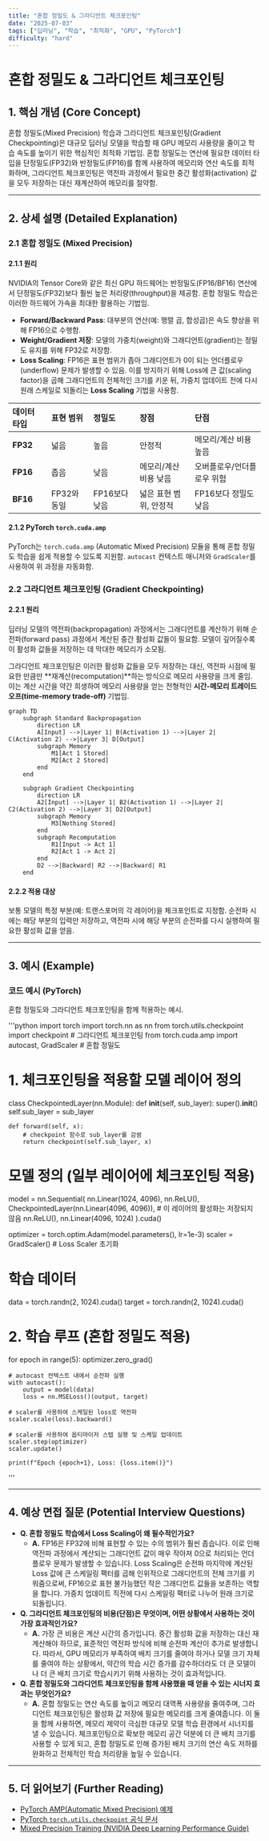 ```yaml
---
title: "혼합 정밀도 & 그라디언트 체크포인팅"
date: "2025-07-03"
tags: ["딥러닝", "학습", "최적화", "GPU", "PyTorch"]
difficulty: "hard"
---
```


# 혼합 정밀도 & 그라디언트 체크포인팅

## 1. 핵심 개념 (Core Concept)

혼합 정밀도(Mixed Precision) 학습과 그라디언트 체크포인팅(Gradient Checkpointing)은 대규모 딥러닝 모델을 학습할 때 GPU 메모리 사용량을 줄이고 학습 속도를 높이기 위한 핵심적인 최적화 기법임. 혼합 정밀도는 연산에 필요한 데이터 타입을 단정밀도(FP32)와 반정밀도(FP16)를 함께 사용하여 메모리와 연산 속도를 최적화하며, 그라디언트 체크포인팅은 역전파 과정에서 필요한 중간 활성화(activation) 값을 모두 저장하는 대신 재계산하여 메모리를 절약함.

---

## 2. 상세 설명 (Detailed Explanation)

### 2.1 혼합 정밀도 (Mixed Precision)

#### 2.1.1 원리

NVIDIA의 Tensor Core와 같은 최신 GPU 하드웨어는 반정밀도(FP16/BF16) 연산에서 단정밀도(FP32)보다 훨씬 높은 처리량(throughput)을 제공함. 혼합 정밀도 학습은 이러한 하드웨어 가속을 최대한 활용하는 기법임.

*   **Forward/Backward Pass**: 대부분의 연산(예: 행렬 곱, 합성곱)은 속도 향상을 위해 FP16으로 수행함.
*   **Weight/Gradient 저장**: 모델의 가중치(weight)와 그래디언트(gradient)는 정밀도 유지를 위해 FP32로 저장함.
*   **Loss Scaling**: FP16은 표현 범위가 좁아 그래디언트가 0이 되는 언더플로우(underflow) 문제가 발생할 수 있음. 이를 방지하기 위해 Loss에 큰 값(scaling factor)을 곱해 그래디언트의 전체적인 크기를 키운 뒤, 가중치 업데이트 전에 다시 원래 스케일로 되돌리는 **Loss Scaling** 기법을 사용함.

| 데이터 타입 | 표현 범위 | 정밀도 | 장점 | 단점 |
| :--- | :--- | :--- | :--- | :--- |
| **FP32** | 넓음 | 높음 | 안정적 | 메모리/계산 비용 높음 |
| **FP16** | 좁음 | 낮음 | 메모리/계산 비용 낮음 | 오버플로우/언더플로우 위험 |
| **BF16** | FP32와 동일 | FP16보다 낮음 | 넓은 표현 범위, 안정적 | FP16보다 정밀도 낮음 |

#### 2.1.2 PyTorch `torch.cuda.amp`

PyTorch는 `torch.cuda.amp` (Automatic Mixed Precision) 모듈을 통해 혼합 정밀도 학습을 쉽게 적용할 수 있도록 지원함. `autocast` 컨텍스트 매니저와 `GradScaler`를 사용하여 위 과정을 자동화함.

### 2.2 그라디언트 체크포인팅 (Gradient Checkpointing)

#### 2.2.1 원리

딥러닝 모델의 역전파(backpropagation) 과정에서는 그래디언트를 계산하기 위해 순전파(forward pass) 과정에서 계산된 중간 활성화 값들이 필요함. 모델이 깊어질수록 이 활성화 값들을 저장하는 데 막대한 메모리가 소모됨.

그라디언트 체크포인팅은 이러한 활성화 값들을 모두 저장하는 대신, 역전파 시점에 필요한 만큼만 **재계산(recomputation)**하는 방식으로 메모리 사용량을 크게 줄임. 이는 계산 시간을 약간 희생하여 메모리 사용량을 얻는 전형적인 **시간-메모리 트레이드오프(time-memory trade-off)** 기법임.

```mermaid
graph TD
    subgraph Standard Backpropagation
        direction LR
        A[Input] -->|Layer 1| B(Activation 1) -->|Layer 2| C(Activation 2) -->|Layer 3| D[Output]
        subgraph Memory
            M1[Act 1 Stored]
            M2[Act 2 Stored]
        end
    end

    subgraph Gradient Checkpointing
        direction LR
        A2[Input] -->|Layer 1| B2(Activation 1) -->|Layer 2| C2(Activation 2) -->|Layer 3| D2[Output]
        subgraph Memory
            M3[Nothing Stored]
        end
        subgraph Recomputation
            R1[Input -> Act 1]
            R2[Act 1 -> Act 2]
        end
        D2 -->|Backward| R2 -->|Backward| R1
    end
```

#### 2.2.2 적용 대상

보통 모델의 특정 부분(예: 트랜스포머의 각 레이어)을 체크포인트로 지정함. 순전파 시에는 해당 부분의 입력만 저장하고, 역전파 시에 해당 부분의 순전파를 다시 실행하여 필요한 활성화 값을 얻음.

---

## 3. 예시 (Example)

### 코드 예시 (PyTorch)

혼합 정밀도와 그라디언트 체크포인팅을 함께 적용하는 예시.

'''python
import torch
import torch.nn as nn
from torch.utils.checkpoint import checkpoint # 그라디언트 체크포인팅
from torch.cuda.amp import autocast, GradScaler # 혼합 정밀도

# 1. 체크포인팅을 적용할 모델 레이어 정의
class CheckpointedLayer(nn.Module):
    def __init__(self, sub_layer):
        super().__init__()
        self.sub_layer = sub_layer

    def forward(self, x):
        # checkpoint 함수로 sub_layer를 감쌈
        return checkpoint(self.sub_layer, x)

# 모델 정의 (일부 레이어에 체크포인팅 적용)
model = nn.Sequential(
    nn.Linear(1024, 4096),
    nn.ReLU(),
    CheckpointedLayer(nn.Linear(4096, 4096)), # 이 레이어의 활성화는 저장되지 않음
    nn.ReLU(),
    nn.Linear(4096, 1024)
).cuda()

optimizer = torch.optim.Adam(model.parameters(), lr=1e-3)
scaler = GradScaler() # Loss Scaler 초기화

# 학습 데이터
data = torch.randn(2, 1024).cuda()
target = torch.randn(2, 1024).cuda()

# 2. 학습 루프 (혼합 정밀도 적용)
for epoch in range(5):
    optimizer.zero_grad()

    # autocast 컨텍스트 내에서 순전파 실행
    with autocast():
        output = model(data)
        loss = nn.MSELoss()(output, target)

    # scaler를 사용하여 스케일된 loss로 역전파
    scaler.scale(loss).backward()

    # scaler를 사용하여 옵티마이저 스텝 실행 및 스케일 업데이트
    scaler.step(optimizer)
    scaler.update()

    print(f"Epoch {epoch+1}, Loss: {loss.item()}")
'''

---

## 4. 예상 면접 질문 (Potential Interview Questions)

*   **Q. 혼합 정밀도 학습에서 Loss Scaling이 왜 필수적인가요?**
    *   **A.** FP16은 FP32에 비해 표현할 수 있는 수의 범위가 훨씬 좁습니다. 이로 인해 역전파 과정에서 계산되는 그래디언트 값이 매우 작아져 0으로 처리되는 언더플로우 문제가 발생할 수 있습니다. Loss Scaling은 순전파 마지막에 계산된 Loss 값에 큰 스케일링 팩터를 곱해 인위적으로 그래디언트의 전체 크기를 키워줌으로써, FP16으로 표현 불가능했던 작은 그래디언트 값들을 보존하는 역할을 합니다. 가중치 업데이트 직전에 다시 스케일링 팩터로 나누어 원래 크기로 되돌립니다.
*   **Q. 그라디언트 체크포인팅의 비용(단점)은 무엇이며, 어떤 상황에서 사용하는 것이 가장 효과적인가요?**
    *   **A.** 가장 큰 비용은 계산 시간의 증가입니다. 중간 활성화 값을 저장하는 대신 재계산해야 하므로, 표준적인 역전파 방식에 비해 순전파 계산이 추가로 발생합니다. 따라서, GPU 메모리가 부족하여 배치 크기를 줄여야 하거나 모델 크기 자체를 줄여야 하는 상황에서, 약간의 학습 시간 증가를 감수하더라도 더 큰 모델이나 더 큰 배치 크기로 학습시키기 위해 사용하는 것이 효과적입니다.
*   **Q. 혼합 정밀도와 그라디언트 체크포인팅을 함께 사용했을 때 얻을 수 있는 시너지 효과는 무엇인가요?**
    *   **A.** 혼합 정밀도는 연산 속도를 높이고 메모리 대역폭 사용량을 줄여주며, 그라디언트 체크포인팅은 활성화 값 저장에 필요한 메모리를 크게 줄여줍니다. 이 둘을 함께 사용하면, 메모리 제약이 극심한 대규모 모델 학습 환경에서 시너지를 낼 수 있습니다. 체크포인팅으로 확보한 메모리 공간 덕분에 더 큰 배치 크기를 사용할 수 있게 되고, 혼합 정밀도로 인해 증가된 배치 크기의 연산 속도 저하를 완화하고 전체적인 학습 처리량을 높일 수 있습니다.

---

## 5. 더 읽어보기 (Further Reading)

*   [PyTorch AMP(Automatic Mixed Precision) 예제](https://pytorch.org/docs/stable/notes/amp_examples.html)
*   [PyTorch `torch.utils.checkpoint` 공식 문서](https://pytorch.org/docs/stable/checkpoint.html)
*   [Mixed Precision Training (NVIDIA Deep Learning Performance Guide)](https://docs.nvidia.com/deeplearning/performance/dl-performance-gpu-background/index.html#mixed-precision-training)